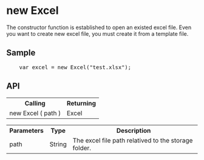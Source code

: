 <H1>new Excel</H1>

The constructor function is established to open an existed excel file.
Even you want to create new excel file, you must create it from a template file.

<h2>Sample</h2>
<pre>
	var excel = new Excel("test.xlsx");
</pre>

<h2>API</h2>

<table>
<tr><th>Calling</th><th>Returning</th></tr>
<tr><td>new Excel ( path )</td><td>Excel</td></tr>
</table>


<table>
<tr><th>Parameters</th><th>Type</th><th>Description</th></tr>
<tr><td>path</td><td>String</td><td>The excel file path relatived to the storage folder.</td></tr>
</table>

